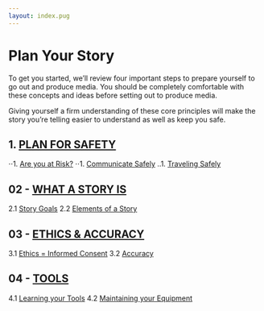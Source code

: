 ```yaml
---
layout: index.pug
---
```


# Plan Your Story

To get you started, we’ll review four important steps to prepare yourself to go out and produce
media. You should be completely comfortable with these concepts and ideas before setting out to produce media.

Giving yourself a firm understanding of these core principles will make the story you’re telling easier to understand as well as keep you safe.

## 1. [PLAN FOR SAFETY](../content/plan/1-0-planForSafety.md)

⋅⋅1. [Are you at Risk?](../content/plan/1-1-areYouAtRisk.md)
⋅⋅1. [Communicate Safely](../content/plan/1-2-communicateSafely.md)
..1. [Traveling Safely](../content/plan/1-3-travelingSafely.md)

## 02 - [WHAT A STORY IS](../content/plan/2-0-whatAStoryIs.md)

2.1 [Story Goals](../content/plan/2-1-storyGoals.md)
2.2 [Elements of a Story](../content/plan/2-2-elementsOfAStory.md)

## 03 - [ETHICS & ACCURACY](../content/plan/3-0-ethicsAndAccurary.md)

3.1 [Ethics = Informed Consent](../content/plan/3-1-ethicsEqualsInformedConsent.md)
3.2 [Accuracy](../content/plan/3-2-accuracy.md)

## 04 - [TOOLS](../content/plan/4-0-tools.md)

4.1 [Learning your Tools](../content/plan/4-1-learningYourTools.md)
4.2 [Maintaining your Equipment](../content/plan/4-2-maintainingYourEquipment.md)
